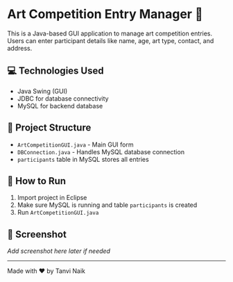# Art Competition Entry Manager 🎨

This is a Java-based GUI application to manage art competition entries.  
Users can enter participant details like name, age, art type, contact, and address.

## 💻 Technologies Used
- Java Swing (GUI)
- JDBC for database connectivity
- MySQL for backend database

## 📁 Project Structure
- `ArtCompetitionGUI.java` - Main GUI form
- `DBConnection.java` - Handles MySQL database connection
- `participants` table in MySQL stores all entries

## 🚀 How to Run
1. Import project in Eclipse
2. Make sure MySQL is running and table `participants` is created
3. Run `ArtCompetitionGUI.java`

## 📸 Screenshot
_Add screenshot here later if needed_

---

Made with ❤️ by Tanvi Naik

